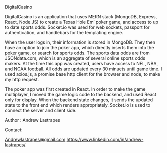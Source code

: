 

DigitalCasino


DigitalCasino is an application that uses MERN stack (MongoDB, Express, React, Node.JS) to create a Texas Hole Em’ poker game, and access to up to date sports odds. Socket.io was used for web sockets, passport for authentication, and handlebars for the templating engine. 

When the user logs in, their information is stored in MongoDB. They then have an option to join the poker app, which directly inserts them into the poker game, or search for sports odds. The sports data odds are from JSONdata.com, which is an aggregate of several online sports odds makers. At the time this app was created, users have access to NFL, NBA, and NCAA football. All odds are updated every 30 minuets until game time. I used axios.js, a promise base http client for the browser and node, to make my http request. 





The poker app was first created in React. In order to make the game multiplayer, I moved the game logic code to the backend, and used React only for display. When the backend state changes, it sends the updated state to the front end which renders appropriately. Socket.io is used to connect the server and client side. 









Author : Andrew Lastrapes


Contact:

Andrewlastrapes@gmail.com
https://www.linkedin.com/in/andrew-lastrapes/
